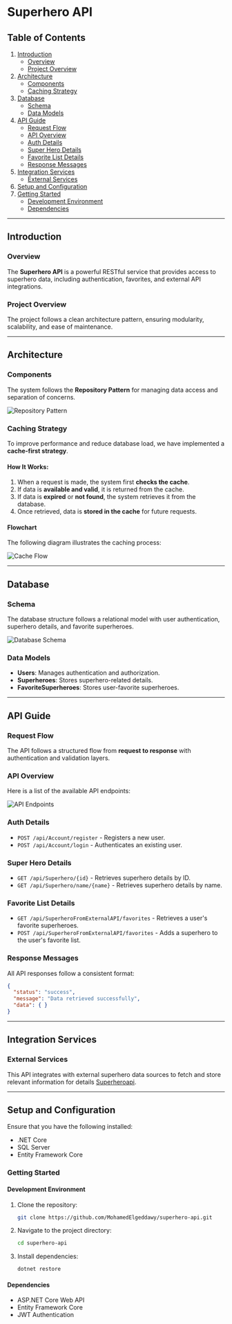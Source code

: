 # Superhero API


## Table of Contents
1. [Introduction](#introduction)
   - [Overview](#overview)
   - [Project Overview](#project-overview)
2. [Architecture](#architecture)
   - [Components](#components)
   - [Caching Strategy](#caching-strategy)
3. [Database](#database)
   - [Schema](#schema)
   - [Data Models](#data-models)
4. [API Guide](#api-guide)
   - [Request Flow](#request-flow)
   - [API Overview](#api-overview)
   - [Auth Details](#auth-details)
   - [Super Hero Details](#super-hero-details)
   - [Favorite List Details](#favorite-list-details)
   - [Response Messages](#response-messages)
5. [Integration Services](#integration-services)
   - [External Services](#external-services)
6. [Setup and Configuration](#setup-and-configuration)
7. [Getting Started](#getting-started)
   - [Development Environment](#development-environment)
   - [Dependencies](#dependencies)

---

## Introduction

### Overview
The **Superhero API** is a powerful RESTful service that provides access to superhero data, including authentication, favorites, and external API integrations.

### Project Overview
The project follows a clean architecture pattern, ensuring modularity, scalability, and ease of maintenance.

---

## Architecture

### Components
The system follows the **Repository Pattern** for managing data access and separation of concerns.

![Repository Pattern](./README/RepositoryPattern.png)

### Caching Strategy
To improve performance and reduce database load, we have implemented a **cache-first strategy**.

#### **How It Works:**
1. When a request is made, the system first **checks the cache**.
2. If data is **available and valid**, it is returned from the cache.
3. If data is **expired** or **not found**, the system retrieves it from the database.
4. Once retrieved, data is **stored in the cache** for future requests.

#### **Flowchart**
The following diagram illustrates the caching process:

![Cache Flow](./README/cache-flow.PNG)

---

## Database

### Schema
The database structure follows a relational model with user authentication, superhero details, and favorite superheroes.

![Database Schema](./README/DB_Shecma.PNG)

### Data Models
- **Users**: Manages authentication and authorization.
- **Superheroes**: Stores superhero-related details.
- **FavoriteSuperheroes**: Stores user-favorite superheroes.

---

## API Guide

### Request Flow
The API follows a structured flow from **request to response** with authentication and validation layers.

### API Overview
Here is a list of the available API endpoints:

![API Endpoints](./README/swagger.PNG)

### Auth Details
- `POST /api/Account/register` - Registers a new user.
- `POST /api/Account/login` - Authenticates an existing user.

### Super Hero Details
- `GET /api/Superhero/{id}` - Retrieves superhero details by ID.
- `GET /api/Superhero/name/{name}` - Retrieves superhero details by name.

### Favorite List Details
- `GET /api/SuperheroFromExternalAPI/favorites` - Retrieves a user's favorite superheroes.
- `POST /api/SuperheroFromExternalAPI/favorites` - Adds a superhero to the user's favorite list.

### Response Messages
All API responses follow a consistent format:
```json
{
  "status": "success",
  "message": "Data retrieved successfully",
  "data": { }
}
```

---

## Integration Services

### External Services
This API integrates with external superhero data sources to fetch and store relevant information
for details [Superheroapi](https://superheroapi.com/).


---

## Setup and Configuration
Ensure that you have the following installed:
- .NET Core
- SQL Server
- Entity Framework Core

### Getting Started

#### Development Environment
1. Clone the repository:
   ```sh
   git clone https://github.com/MohamedElgeddawy/superhero-api.git
   ```
2. Navigate to the project directory:
   ```sh
   cd superhero-api
   ```
3. Install dependencies:
   ```sh
   dotnet restore
   ```

#### Dependencies
- ASP.NET Core Web API
- Entity Framework Core
- JWT Authentication


